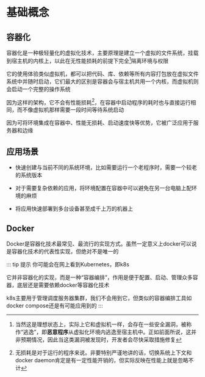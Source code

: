 # 基础概念
## 容器化
容器化是一种极轻量化的虚拟化技术，主要原理是建立一个虚拟的文件系统，挂载到宿主机的内核上，以此在无性能损耗的前提下完全[^1]隔离环境与权限

[^1]: 当然这是理想状态上，实际上它和虚拟机一样，会存在一些安全漏洞，被称作“逃逸”，即**恶意程序**从虚拟化环境内逃逸至宿主机中。正如前面所说，这并非预期情况，因此当这类漏洞被发现时，开发者会尽快采取措施修复

它的使用体验类似虚拟机，都可以把代码、库、依赖等所有内容打包放在虚拟文件系统中并随时启动，它们最大的区别是容器会与宿主机共用一个内核，而虚拟机则会启动一个完整的操作系统

因为这样的架构，它不会有性能损耗[^2]，在容器中启动程序的耗时也与直接运行相同，而不像虚拟机那样需要一段时间等待系统启动

[^2]: 无损耗是对于运行的程序来说。非要特别严谨地讲的话，切换系统上下文和docker daemon肯定是有一定性能开销的，但实际反映在性能上就是忽略不计

因为可将环境集成在容器中、性能无损耗、启动速度快等优势，它被广泛应用于服务器和边缘

## 应用场景
- 快速创建与当前不同的系统环境，比如需要运行一个老程序时，需要一个较老的系统版本

- 对于需要复杂依赖的应用，将环境配置在容器中可以避免在另一台电脑上配环境的麻烦

- 将应用快速部署到多台设备甚至成千上万的机器上

## Docker
Docker是容器化技术最常见、最流行的实现方式。虽然一定意义上docker可以说是容器化技术的代表性实现，但绝对不是唯一的

::: tip 提示
你可能会在网上看到Kubernetes，即k8s

它并非容器化的实现，而是一种“容器编排”，作用是便于配置、启动、管理众多容器，底层还是需要依赖docker等容器化技术

k8s主要用于管理调度服务器集群，我们不会用到它，但类似的容器编排工具如docker compose还是有可能应用到的
:::

